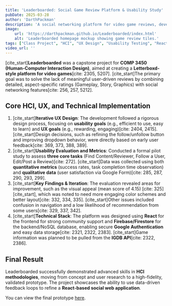 ```yaml
---
title: 'Leaderboarded: Social Game Review Platform & Usability Study'
pubDate: 2025-03-28
author: 'DarthPackman'
description: 'A social networking platform for video game reviews, developed for COMP 3450. Leaderboarded fills a market gap by prioritizing user-generated, categorized reviews and social interaction, backed by a comprehensive usability evaluation.'
image:
    url: 'https://darthpackman.github.io/Leaderboarded/index.html'
    alt: 'Leaderboarded homepage mockup showing game review tiles.'
tags: ["Class Project", "HCI", "UX Design", "Usability Testing", "React", "Firebase", "Social Networking"]
video_url: ''
---
```


[cite_start]**Leaderboarded** was a capstone project for **COMP 3450 (Human-Computer Interaction Design)**, aimed at creating a **Letterboxd-style platform for video games**[cite: 2305, 5207]. [cite_start]The primary goal was to solve the lack of meaningful user-driven reviews by combining detailed, aspect-specific ratings (Gameplay, Story, Graphics) with social networking features[cite: 256, 257, 5212].

## Core HCI, UX, and Technical Implementation

1.  [cite_start]**Iterative UX Design**: The development followed a rigorous design process, focusing on **usability goals** (e.g., efficient to use, easy to learn) and **UX goals** (e.g., rewarding, engaging)[cite: 2404, 2415]. [cite_start]Design decisions, such as refining the follow/unfollow button and improving dropdown behavior, were directly based on early user feedback[cite: 369, 373, 388, 389].
2.  [cite_start]**Usability Evaluation and Metrics**: Conducted a formal pilot study to assess **three core tasks** (Find Content/Reviewer, Follow a User, Edit/Post a Review)[cite: 272]. [cite_start]Data was collected using both **quantitative metrics** (success rates, task completion time observation) and **qualitative data** (user satisfaction via Google Form)[cite: 285, 287, 290, 293, 299].
3.  [cite_start]**Key Findings & Iteration**: The evaluation revealed areas for improvement, such as the visual appeal (mean score of 4.15) [cite: 325][cite_start], which was noted to need more engaging color schemes and better layout[cite: 332, 334, 335]. [cite_start]Other issues included confusion in navigation and a low likelihood of recommendation from some users[cite: 329, 337, 342].
4.  [cite_start]**Technical Stack**: The platform was designed using **React** for the frontend for strong community support and **Firebase/Firestore** for the backend/NoSQL database, enabling secure **Google Authentication** and easy data storage[cite: 2321, 2322, 2383]. [cite_start]Game information was planned to be pulled from the **IGDB API**[cite: 2322, 2386].

## Final Result

Leaderboarded successfully demonstrated advanced skills in **HCI methodologies**, moving from concept and user research to a high-fidelity, validated prototype. The project showcases the ability to use data-driven feedback loops to refine a **React-based social web application**.

You can view the final prototype [here](https://darthpackman.github.io/Leaderboarded/index.html).

